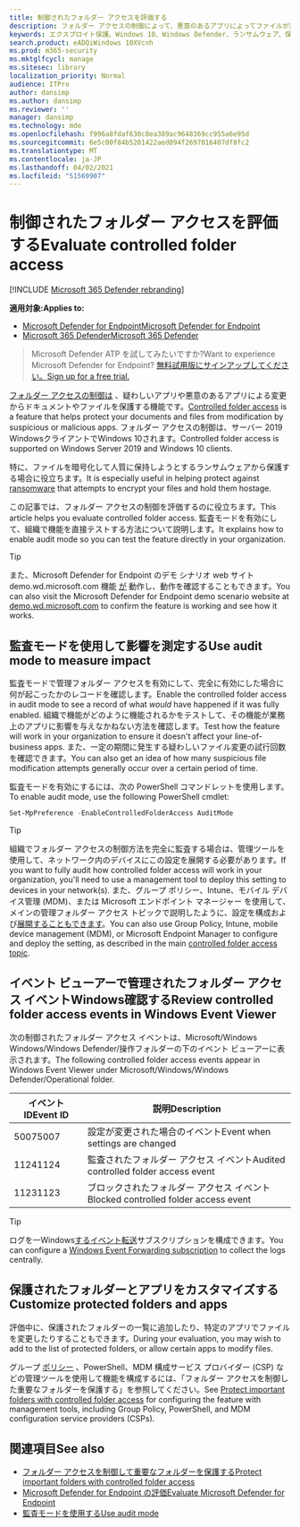```yaml
---
title: 制御されたフォルダー アクセスを評価する
description: フォルダー アクセスの制御によって、悪意のあるアプリによってファイルが変更されるのを保護する方法について説明します。
keywords: エクスプロイト保護、Windows 10、Windows Defender、ランサムウェア、保護、評価、テスト、デモ、試す
search.product: eADQiWindows 10XVcnh
ms.prod: m365-security
ms.mktglfcycl: manage
ms.sitesec: library
localization_priority: Normal
audience: ITPro
author: dansimp
ms.author: dansimp
ms.reviewer: ''
manager: dansimp
ms.technology: mde
ms.openlocfilehash: f996a8fdaf630c8ea389ac9648369cc955a6e95d
ms.sourcegitcommit: 6e5c00f84b5201422aed094f2697016407df8fc2
ms.translationtype: MT
ms.contentlocale: ja-JP
ms.lasthandoff: 04/02/2021
ms.locfileid: "51569907"
---
```

# <a name="evaluate-controlled-folder-access"></a><span data-ttu-id="3a5ab-104">制御されたフォルダー アクセスを評価する</span><span class="sxs-lookup"><span data-stu-id="3a5ab-104">Evaluate controlled folder access</span></span>

[!INCLUDE [Microsoft 365 Defender rebranding](../../includes/microsoft-defender.md)]

<span data-ttu-id="3a5ab-105">**適用対象:**</span><span class="sxs-lookup"><span data-stu-id="3a5ab-105">**Applies to:**</span></span>
- [<span data-ttu-id="3a5ab-106">Microsoft Defender for Endpoint</span><span class="sxs-lookup"><span data-stu-id="3a5ab-106">Microsoft Defender for Endpoint</span></span>](https://go.microsoft.com/fwlink/?linkid=2154037)
- [<span data-ttu-id="3a5ab-107">Microsoft 365 Defender</span><span class="sxs-lookup"><span data-stu-id="3a5ab-107">Microsoft 365 Defender</span></span>](https://go.microsoft.com/fwlink/?linkid=2118804)

><span data-ttu-id="3a5ab-108">Microsoft Defender ATP を試してみたいですか?</span><span class="sxs-lookup"><span data-stu-id="3a5ab-108">Want to experience Microsoft Defender for Endpoint?</span></span> [<span data-ttu-id="3a5ab-109">無料試用版にサインアップしてください。</span><span class="sxs-lookup"><span data-stu-id="3a5ab-109">Sign up for a free trial.</span></span>](https://www.microsoft.com/microsoft-365/windows/microsoft-defender-atp?ocid=docs-wdatp-enablesiem-abovefoldlink)


<span data-ttu-id="3a5ab-110">[フォルダー アクセスの制御は](controlled-folders.md) 、疑わしいアプリや悪意のあるアプリによる変更からドキュメントやファイルを保護する機能です。</span><span class="sxs-lookup"><span data-stu-id="3a5ab-110">[Controlled folder access](controlled-folders.md) is a feature that helps protect your documents and files from modification by suspicious or malicious apps.</span></span> <span data-ttu-id="3a5ab-111">フォルダー アクセスの制御は、サーバー 2019 WindowsクライアントでWindows 10されます。</span><span class="sxs-lookup"><span data-stu-id="3a5ab-111">Controlled folder access is supported on Windows Server 2019 and Windows 10 clients.</span></span>

<span data-ttu-id="3a5ab-112">特に、ファイルを暗号化して人質[](https://www.microsoft.com/wdsi/threats/ransomware)に保持しようとするランサムウェアから保護する場合に役立ちます。</span><span class="sxs-lookup"><span data-stu-id="3a5ab-112">It is especially useful in helping protect against [ransomware](https://www.microsoft.com/wdsi/threats/ransomware) that attempts to encrypt your files and hold them hostage.</span></span>

<span data-ttu-id="3a5ab-113">この記事では、フォルダー アクセスの制御を評価するのに役立ちます。</span><span class="sxs-lookup"><span data-stu-id="3a5ab-113">This article helps you evaluate controlled folder access.</span></span> <span data-ttu-id="3a5ab-114">監査モードを有効にして、組織で機能を直接テストする方法について説明します。</span><span class="sxs-lookup"><span data-stu-id="3a5ab-114">It explains how to enable audit mode so you can test the feature directly in your organization.</span></span>

> [!TIP]
> <span data-ttu-id="3a5ab-115">また、Microsoft Defender for Endpoint のデモ シナリオ web サイト demo.wd.microsoft.com 機能 [が](https://demo.wd.microsoft.com?ocid=cx-wddocs-testground) 動作し、動作を確認することもできます。</span><span class="sxs-lookup"><span data-stu-id="3a5ab-115">You can also visit the Microsoft Defender for Endpoint demo scenario website at [demo.wd.microsoft.com](https://demo.wd.microsoft.com?ocid=cx-wddocs-testground) to confirm the feature is working and see how it works.</span></span>

## <a name="use-audit-mode-to-measure-impact"></a><span data-ttu-id="3a5ab-116">監査モードを使用して影響を測定する</span><span class="sxs-lookup"><span data-stu-id="3a5ab-116">Use audit mode to measure impact</span></span>

<span data-ttu-id="3a5ab-117">監査モードで管理フォルダー アクセスを有効にして、完全に有効にした場合に何が起こったかのレコードを確認します。</span><span class="sxs-lookup"><span data-stu-id="3a5ab-117">Enable the controlled folder access in audit mode to see a record of what *would* have happened if it was fully enabled.</span></span> <span data-ttu-id="3a5ab-118">組織で機能がどのように機能されるかをテストして、その機能が業務上のアプリに影響を与えなかねない方法を確認します。</span><span class="sxs-lookup"><span data-stu-id="3a5ab-118">Test how the feature will work in your organization to ensure it doesn't affect your line-of-business apps.</span></span> <span data-ttu-id="3a5ab-119">また、一定の期間に発生する疑わしいファイル変更の試行回数を確認できます。</span><span class="sxs-lookup"><span data-stu-id="3a5ab-119">You can also get an idea of how many suspicious file modification attempts generally occur over a certain period of time.</span></span>

<span data-ttu-id="3a5ab-120">監査モードを有効にするには、次の PowerShell コマンドレットを使用します。</span><span class="sxs-lookup"><span data-stu-id="3a5ab-120">To enable audit mode, use the following PowerShell cmdlet:</span></span>

```PowerShell
Set-MpPreference -EnableControlledFolderAccess AuditMode
```

> [!TIP]
> <span data-ttu-id="3a5ab-121">組織でフォルダー アクセスの制御方法を完全に監査する場合は、管理ツールを使用して、ネットワーク内のデバイスにこの設定を展開する必要があります。</span><span class="sxs-lookup"><span data-stu-id="3a5ab-121">If you want to fully audit how controlled folder access will work in your organization, you'll need to use a management tool to deploy this setting to devices in your network(s).</span></span>
<span data-ttu-id="3a5ab-122">また、グループ ポリシー、Intune、モバイル デバイス管理 (MDM)、または Microsoft エンドポイント マネージャー を使用して、メインの管理フォルダー アクセス トピックで説明したように、設定を構成および[展開することもできます](controlled-folders.md)。</span><span class="sxs-lookup"><span data-stu-id="3a5ab-122">You can also use Group Policy, Intune, mobile device management (MDM), or Microsoft Endpoint Manager to configure and deploy the setting, as described in the main [controlled folder access topic](controlled-folders.md).</span></span>

## <a name="review-controlled-folder-access-events-in-windows-event-viewer"></a><span data-ttu-id="3a5ab-123">イベント ビューアーで管理されたフォルダー アクセス イベントWindows確認する</span><span class="sxs-lookup"><span data-stu-id="3a5ab-123">Review controlled folder access events in Windows Event Viewer</span></span>

<span data-ttu-id="3a5ab-124">次の制御されたフォルダー アクセス イベントは、Microsoft/Windows Windows/Windows Defender/操作フォルダーの下のイベント ビューアーに表示されます。</span><span class="sxs-lookup"><span data-stu-id="3a5ab-124">The following controlled folder access events appear in Windows Event Viewer under Microsoft/Windows/Windows Defender/Operational folder.</span></span>

<span data-ttu-id="3a5ab-125">イベント ID</span><span class="sxs-lookup"><span data-stu-id="3a5ab-125">Event ID</span></span> | <span data-ttu-id="3a5ab-126">説明</span><span class="sxs-lookup"><span data-stu-id="3a5ab-126">Description</span></span>
-|-
 <span data-ttu-id="3a5ab-127">5007</span><span class="sxs-lookup"><span data-stu-id="3a5ab-127">5007</span></span> | <span data-ttu-id="3a5ab-128">設定が変更された場合のイベント</span><span class="sxs-lookup"><span data-stu-id="3a5ab-128">Event when settings are changed</span></span>
 <span data-ttu-id="3a5ab-129">1124</span><span class="sxs-lookup"><span data-stu-id="3a5ab-129">1124</span></span> | <span data-ttu-id="3a5ab-130">監査されたフォルダー アクセス イベント</span><span class="sxs-lookup"><span data-stu-id="3a5ab-130">Audited controlled folder access event</span></span>
 <span data-ttu-id="3a5ab-131">1123</span><span class="sxs-lookup"><span data-stu-id="3a5ab-131">1123</span></span> | <span data-ttu-id="3a5ab-132">ブロックされたフォルダー アクセス イベント</span><span class="sxs-lookup"><span data-stu-id="3a5ab-132">Blocked controlled folder access event</span></span>

> [!TIP]
> <span data-ttu-id="3a5ab-133">ログを一Windows[するイベント転送](https://docs.microsoft.com/windows/win32/wec/setting-up-a-source-initiated-subscription)サブスクリプションを構成できます。</span><span class="sxs-lookup"><span data-stu-id="3a5ab-133">You can configure a [Windows Event Forwarding subscription](https://docs.microsoft.com/windows/win32/wec/setting-up-a-source-initiated-subscription) to collect the logs centrally.</span></span> 

## <a name="customize-protected-folders-and-apps"></a><span data-ttu-id="3a5ab-134">保護されたフォルダーとアプリをカスタマイズする</span><span class="sxs-lookup"><span data-stu-id="3a5ab-134">Customize protected folders and apps</span></span>

<span data-ttu-id="3a5ab-135">評価中に、保護されたフォルダーの一覧に追加したり、特定のアプリでファイルを変更したりすることもできます。</span><span class="sxs-lookup"><span data-stu-id="3a5ab-135">During your evaluation, you may wish to add to the list of protected folders, or allow certain apps to modify files.</span></span>

<span data-ttu-id="3a5ab-136">グループ [ポリシー](controlled-folders.md) 、PowerShell、MDM 構成サービス プロバイダー (CSP) などの管理ツールを使用して機能を構成するには、「フォルダー アクセスを制御した重要なフォルダーを保護する」を参照してください。</span><span class="sxs-lookup"><span data-stu-id="3a5ab-136">See [Protect important folders with controlled folder access](controlled-folders.md) for configuring the feature with management tools, including Group Policy, PowerShell, and MDM configuration service providers (CSPs).</span></span>

## <a name="see-also"></a><span data-ttu-id="3a5ab-137">関連項目</span><span class="sxs-lookup"><span data-stu-id="3a5ab-137">See also</span></span>

* [<span data-ttu-id="3a5ab-138">フォルダー アクセスを制御して重要なフォルダーを保護する</span><span class="sxs-lookup"><span data-stu-id="3a5ab-138">Protect important folders with controlled folder access</span></span>](controlled-folders.md)
* [<span data-ttu-id="3a5ab-139">Microsoft Defender for Endpoint の評価</span><span class="sxs-lookup"><span data-stu-id="3a5ab-139">Evaluate Microsoft Defender for Endpoint</span></span>](evaluate-mde.md)
* [<span data-ttu-id="3a5ab-140">監査モードを使用する</span><span class="sxs-lookup"><span data-stu-id="3a5ab-140">Use audit mode</span></span>](audit-windows-defender.md)
